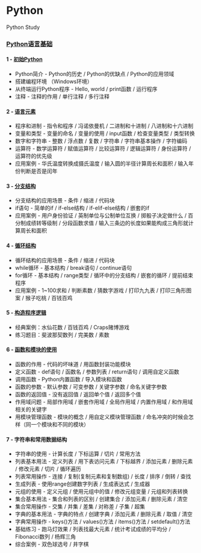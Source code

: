# Python
Python Study


### [Python语言基础](https://github.com/z-Endeavor/Python/tree/master/Python%E8%AF%AD%E8%A8%80%E5%9F%BA%E7%A1%80)

#### 1 - [初始Python](https://github.com/z-Endeavor/Python/blob/master/Python%E8%AF%AD%E8%A8%80%E5%9F%BA%E7%A1%80/1-%E5%88%9D%E8%AF%86Python.md)

 - Python简介 - Python的历史 / Python的优缺点 / Python的应用领域
 - 搭建编程环境 （Windows环境）
 - 从终端运行Python程序 - Hello, world / print函数 / 运行程序
 - 注释 - 注释的作用 / 单行注释 / 多行注释

#### 2 - [语言元素](https://github.com/z-Endeavor/Python/blob/master/Python%E8%AF%AD%E8%A8%80%E5%9F%BA%E7%A1%80/2-%E8%AF%AD%E8%A8%80%E5%85%83%E7%B4%A0.md)

 - 程序和进制 - 指令和程序 / 冯诺依曼机 / 二进制和十进制 / 八进制和十六进制
 - 变量和类型 - 变量的命名 / 变量的使用 / input函数 / 检查变量类型 / 类型转换
 - 数字和字符串 - 整数 / 浮点数 / 复数 / 字符串 / 字符串基本操作 / 字符编码
 - 运算符 - 数学运算符 / 赋值运算符 / 比较运算符 / 逻辑运算符 / 身份运算符 / 运算符的优先级
 - 应用案例 - 华氏温度转换成摄氏温度 / 输入圆的半径计算周长和面积 / 输入年份判断是否是闰年

 #### 3 - [分支结构](https://github.com/z-Endeavor/Python/blob/master/Python%E8%AF%AD%E8%A8%80%E5%9F%BA%E7%A1%80/3-%E5%88%86%E6%94%AF%E7%BB%93%E6%9E%84.md)

 - 分支结构的应用场景 - 条件 / 缩进 / 代码块 
 - if语句 - 简单的if / if-else结构 / if-elif-else结构 / 嵌套的if
 - 应用案例 - 用户身份验证 / 英制单位与公制单位互换 / 掷骰子决定做什么 / 百分制成绩转等级制 / 分段函数求值 / 输入三条边的长度如果能构成三角形就计算周长和面积

 #### 4 - [循环结构](https://github.com/z-Endeavor/Python/blob/master/Python%E8%AF%AD%E8%A8%80%E5%9F%BA%E7%A1%80/4-%E5%BE%AA%E7%8E%AF%E7%BB%93%E6%9E%84.md)

 - 循环结构的应用场景 - 条件 / 缩进 / 代码块
 - while循环 - 基本结构 / break语句 / continue语句
 - for循环 - 基本结构 / range类型 / 循环中的分支结构 / 嵌套的循环 / 提前结束程序
 - 应用案例 - 1~100求和 / 判断素数 / 猜数字游戏 / 打印九九表 / 打印三角形图案 / 猴子吃桃 / 百钱百鸡

 #### 5 - [构造程序逻辑](https://github.com/z-Endeavor/Python/blob/master/Python%E8%AF%AD%E8%A8%80%E5%9F%BA%E7%A1%80/5-%E6%9E%84%E9%80%A0%E7%A8%8B%E5%BA%8F%E9%80%BB%E8%BE%91.md)

 - 经典案例：水仙花数 / 百钱百鸡 / Craps赌博游戏
 - 练习题目：斐波那契数列 / 完美数 / 素数
 
#### 6 - [函数和模块的使用](https://github.com/z-Endeavor/Python/blob/master/Python%E8%AF%AD%E8%A8%80%E5%9F%BA%E7%A1%80/6-%E5%87%BD%E6%95%B0%E5%92%8C%E6%A8%A1%E5%9D%97%E7%9A%84%E4%BD%BF%E7%94%A8.md)
 - 函数的作用 - 代码的坏味道 / 用函数封装功能模块
 - 定义函数 - def语句 / 函数名 / 参数列表 / return语句 / 调用自定义函数
 - 调用函数 - Python内置函数 / 导入模块和函数
 - 函数的参数 - 默认参数 / 可变参数 / 关键字参数 / 命名关键字参数
 - 函数的返回值 - 没有返回值 / 返回单个值 / 返回多个值
 - 作用域问题 - 局部作用域 / 嵌套作用域 / 全局作用域 / 内置作用域 / 和作用域相关的关键字
 - 用模块管理函数 - 模块的概念 / 用自定义模块管理函数 / 命名冲突的时候会怎样（同一个模块和不同的模块）

#### 7 - 字符串和常用数据结构
 - 字符串的使用 - 计算长度 / 下标运算 / 切片 / 常用方法
 - 列表基本用法 - 定义列表 / 用下表访问元素 / 下标越界 / 添加元素 / 删除元素 / 修改元素 / 切片 / 循环遍历
 - 列表常用操作 - 连接 / 复制(复制元素和复制数组) / 长度 / 排序 / 倒转 / 查找
 - 生成列表 - 使用range创建数字列表 / 生成表达式 / 生成器
 - 元组的使用 - 定义元组 / 使用元组中的值 / 修改元组变量 / 元组和列表转换
 - 集合基本用法 - 集合和列表的区别 / 创建集合 / 添加元素 / 删除元素 / 清空
 - 集合常用操作 - 交集 / 并集 / 差集 / 对称差 / 子集 / 超集
 - 字典的基本用法 - 字典的特点 / 创建字典 / 添加元素 / 删除元素 / 取值 / 清空
 - 字典常用操作 - keys()方法 / values()方法 / items()方法 / setdefault()方法
 - 基础练习 - 跑马灯效果 / 列表找最大元素 / 统计考试成绩的平均分 / Fibonacci数列 / 杨辉三角
 - 综合案例 - 双色球选号 / 井字棋